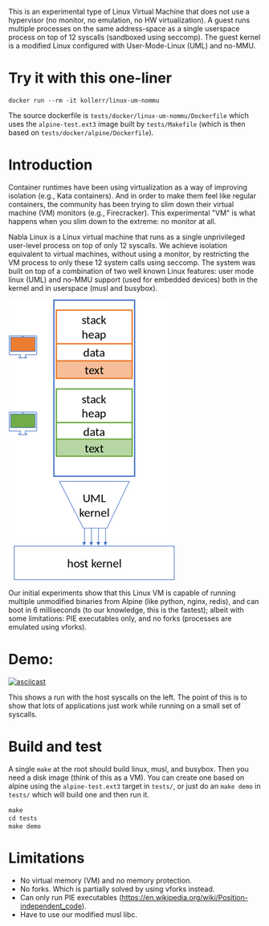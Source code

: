 This is an experimental type of Linux Virtual Machine that does not use a hypervisor (no monitor, no emulation, no HW virtualization). A guest runs multiple processes on the same address-space as a single userspace process on top of 12 syscalls (sandboxed using seccomp). The guest kernel is a modified Linux configured with User-Mode-Linux (UML) and no-MMU.

# Try it with this one-liner

```
docker run --rm -it kollerr/linux-um-nommu
```
The source dockerfile is `tests/docker/linux-um-nommu/Dockerfile` which uses the `alpine-test.ext3` image built
by `tests/Makefile` (which is then based on `tests/docker/alpine/Dockerfile`).

# Introduction

Container runtimes have been using virtualization as a way of improving isolation (e.g., Kata containers). And in order to make them feel like regular containers, the community has been trying to slim down their virtual machine (VM) monitors (e.g., Firecracker). This experimental "VM" is what happens when you slim down to the extreme: no monitor at all.

Nabla Linux is a Linux virtual machine that runs as a single unprivileged user-level process on top of only 12 syscalls. We achieve isolation equivalent to virtual machines, without using a monitor, by restricting the VM process to only these 12 system calls using seccomp. The system was built on top of a combination of two well known Linux features: user mode linux (UML) and no-MMU support (used for embedded devices) both in the kernel and in userspace (musl and busybox).

![nabla-linux](images/nabla-linux.png)

Our initial experiments show that this Linux VM is capable of running multiple unmodified binaries from Alpine (like python, nginx, redis), and can boot in 6 milliseconds (to our knowledge, this is the fastest); albeit with some limitations: PIE executables only, and no forks (processes are emulated using vforks).

# Demo:

[![asciicast](https://asciinema.org/a/343173.svg)](https://asciinema.org/a/343173)

This shows a run with the host syscalls on the left. The point of this is to show that lots of applications just
work while running on a small set of syscalls.

# Build and test

A single `make` at the root should build linux, musl, and busybox. Then you need a disk image (think of this as a VM). You
can create one based on alpine using the `alpine-test.ext3` target in `tests/`, or just do an `make demo` in `tests/` which
will build one and then run it.

```
make
cd tests
make demo
```

# Limitations

- No virtual memory (VM) and no memory protection.
- No forks. Which is partially solved by using vforks instead.
- Can only run PIE executables (https://en.wikipedia.org/wiki/Position-independent_code).
- Have to use our modified musl libc.
